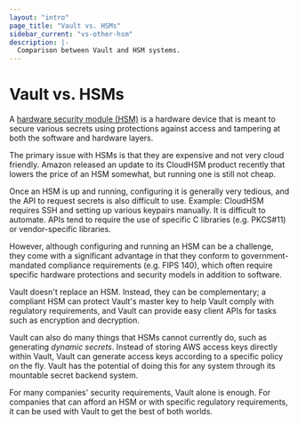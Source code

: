 ```yaml
---
layout: "intro"
page_title: "Vault vs. HSMs"
sidebar_current: "vs-other-hsm"
description: |-
  Comparison between Vault and HSM systems.
---
```


# Vault vs. HSMs

A [hardware security module
(HSM)](https://en.wikipedia.org/wiki/Hardware_security_module) is a hardware
device that is meant to secure various secrets using protections against access
and tampering at both the software and hardware layers.

The primary issue with HSMs is that they are expensive and not very cloud
friendly. Amazon released an update to its CloudHSM product recently that
lowers the price of an HSM somewhat, but running one is still not cheap.

Once an HSM is up and running, configuring it is generally very tedious, and
the API to request secrets is also difficult to use. Example: CloudHSM requires
SSH and setting up various keypairs manually. It is difficult to automate. APIs
tend to require the use of specific C libraries (e.g. PKCS#11) or
vendor-specific libraries.

However, although configuring and running an HSM can be a challenge, they come
with a significant advantage in that they conform to government-mandated
compliance requirements (e.g. FIPS 140), which often require specific hardware
protections and security models in addition to software.

Vault doesn't replace an HSM. Instead, they can be complementary; a compliant
HSM can protect Vault's master key to help Vault comply with regulatory
requirements, and Vault can provide easy client APIs for tasks such as
encryption and decryption.

Vault can also do many things that HSMs cannot currently do, such as generating
_dynamic secrets_. Instead of storing AWS access keys directly within Vault,
Vault can generate access keys according to a specific policy on the fly. Vault
has the potential of doing this for any system through its mountable secret
backend system.

For many companies' security requirements, Vault alone is enough. For companies
that can afford an HSM or with specific regulatory requirements, it can be used
with Vault to get the best of both worlds.
